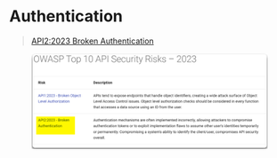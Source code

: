 # Authentication

> [API2:2023 Broken Authentication](https://owasp.org/API-Security/editions/2023/en/0xa2-broken-authentication/)

<figure><img src="../../../../.gitbook/assets/owasp_authentication.png" alt=""><figcaption></figcaption></figure>
